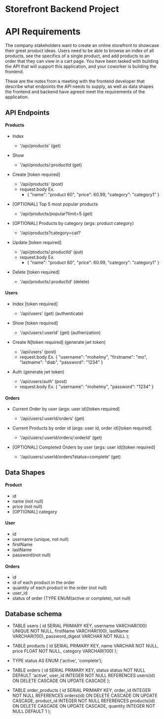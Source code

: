 # Storefront Backend Project
# API Requirements

The company stakeholders want to create an online storefront to showcase their great product ideas. Users need to be able to browse an index of all products, see the specifics of a single product, and add products to an order that they can view in a cart page. You have been tasked with building the API that will support this application, and your coworker is building the frontend.

These are the notes from a meeting with the frontend developer that describe what endpoints the API needs to supply, as well as data shapes the frontend and backend have agreed meet the requirements of the application.

## API Endpoints

#### Products

- Index
  - '/api/products' (get)
  
- Show
  - '/api/products/:productId (get)

- Create [token required]
  - '/api/products' (post)
  - request.body Ex.
    - {
      "name": "product 60",
      "price": 60.99,
      "category": "category1"
      }
      
- [OPTIONAL] Top 5 most popular products
  - '/api/products/popular?limit=5 (get)

- [OPTIONAL] Products by category (args: product category)
  - '/api/products?category=cat1'

- Update [token required]
  - '/api/ptoducts/:productId' (put)
  - request.body Ex.
    - {
      "name": "product 60",
      "price": 60.99,
      "category": "category1"
      }

- Delete [token required]
  - '/api/products/:productId' (delete)

#### Users

- Index [token required]
  - '/api/users' (get) (authenticate)

- Show [token required]
  - '/api/users/:userId' (get) (autherization)

- Create N[token required] (generate jwt token)
  - '/api/users' (post)
  - request.body Ex.
    {
    "username": "mohelmy",
    "firstname": "mo",
    "lastname": "diab",
    "password": "1234"
    }

- Auth (generate jwt token)
  - '/api/users/auth' (post)
  - request.body Ex.
    {
    "username": "mohelmy",
    "password": "1234"
    }

#### Orders

- Current Order by user (args: user id)[token required]
  - '/api/users/:userId/orders' (get)

- Current Products by order id (args: user id, order id)[token required]
  - '/api/users/:userId/orders/:orderId' (get)

- [OPTIONAL] Completed Orders by user (args: user id)[token required]
  - '/api/users/:userId/orders?status=complete' (get)

## Data Shapes

#### Product

- id
- name (not null)
- price (not null)
- [OPTIONAL] category

#### User

- id
- username (unique, not null)
- firstName
- lastName
- password(not null)

#### Orders

- id
- id of each product in the order
- quantity of each product in the order (not null)
- user_id
- status of order (TYPE ENUM(active or complete), not null)

## Database schema

- TABLE users (
  id SERIAL PRIMARY KEY,
  username VARCHAR(100) UNIQUE NOT NULL,
  firstName VARCHAR(100),
  lastName VARCHAR(100),
  password_digest VARCHAR NOT NULL
  );

- TABLE products (
  id SERIAL PRIMARY KEY,
  name VARCHAR NOT NULL,
  price FLOAT NOT NULL,
  category VARCHAR(100)
  );

- TYPE status AS ENUM ('active', 'complete');
- TABLE orders (
  id SERIAL PRIMARY KEY,
  status status NOT NULL DEFAULT 'active',
  user_id INTEGER NOT NULL REFERENCES users(id) ON DELETE CASCADE ON UPDATE CASCADE
  );

- TABLE order_products (
  id SERIAL PRIMARY KEY,
  order_id INTEGER NOT NULL REFERENCES orders(id) ON DELETE CASCADE ON UPDATE CASCADE,
  product_id INTEGER NOT NULL REFERENCES products(id) ON DELETE CASCADE ON UPDATE CASCADE,
  quantity INTEGER NOT NULL DEFAULT 1
  );
